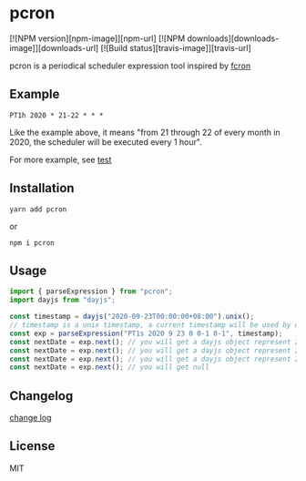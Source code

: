 # pcron

[![NPM version][npm-image]][npm-url]
[![NPM downloads][downloads-image]][downloads-url]
[![Build status][travis-image]][travis-url]

pcron is a periodical scheduler expression tool inspired by [fcron](http://fcron.free.fr/)

## Example

```
PT1h 2020 * 21-22 * * *
```

Like the example above, it means "from 21 through 22 of every month in 2020, the scheduler will be executed every 1 hour".

For more example, see [test](./test/index.test.ts)

## Installation

```
yarn add pcron
```

or

```
npm i pcron
```

## Usage

```ts
import { parseExpression } from "pcron";
import dayjs from "dayjs";

const timestamp = dayjs("2020-09-23T00:00:00+08:00").unix();
// timestamp is a unix timestamp, a current timestamp will be used by default if you omit this parameter
const exp = parseExpression("PT1s 2020 9 23 0 0-1 0-1", timestamp);
const nextDate = exp.next(); // you will get a dayjs object represent 2020-09-23T00:00:01+08:00
const nextDate = exp.next(); // you will get a dayjs object represent 2020-09-23T00:01:00+08:00
const nextDate = exp.next(); // you will get a dayjs object represent 2020-09-23T00:01:01+08:00
const nextDate = exp.next(); // you will get null
```

## Changelog

[change log](./CHANGELOG)

## License

MIT
